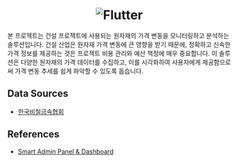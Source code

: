 <a>
  <h1 align="center">
    <picture>
      <source srcset="https://i.namu.wiki/i/ZGYJekXFj1Ppg6yTO5FXe4zSUtfUvLGQbc2FZj5gQSHybGbFofumFKGkWS24qHEsrsI5DQsM2WqQy61PWnPzL6oyhVUPE3x9mon_A8i9oNmK9WbZcd074cfQsjZzTdfpVDMP9fV-rzPk4AoUKtnCAw.svg">
      <img alt="Flutter" src="https://i.namu.wiki/i/ZGYJekXFj1Ppg6yTO5FXe4zSUtfUvLGQbc2FZj5gQSHybGbFofumFKGkWS24qHEsrsI5DQsM2WqQy61PWnPzL6oyhVUPE3x9mon_A8i9oNmK9WbZcd074cfQsjZzTdfpVDMP9fV-rzPk4AoUKtnCAw.svg">
    </picture>
  </h1>
</a>

본 프로젝트는 건설 프로젝트에 사용되는 원자재의 가격 변동을 모니터링하고 분석하는 솔루션입니다.
건설 산업은 원자재 가격 변동에 큰 영향을 받기 때문에, 정확하고 신속한 가격 정보를 제공하는 것은 프로젝트 비용 관리와 예산 책정에 매우 중요합니다.
이 솔루션은 다양한 원자재의 가격 데이터를 수집하고, 이를 시각화하여 사용자에게 제공함으로써 가격 변동 추세를 쉽게 파악할 수 있도록 돕습니다.


## Data Sources

* [한국비철금속협회](https://www.nonferrous.or.kr/)


## References

* [Smart Admin Panel & Dashboard](https://github.com/deniscolak/smart-admin-dashboard)